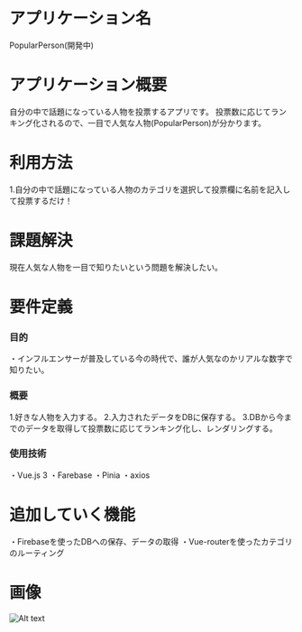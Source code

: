 # アプリケーション名

PopularPerson(開発中)

# アプリケーション概要

自分の中で話題になっている人物を投票するアプリです。
投票数に応じてランキング化されるので、一目で人気な人物(PopularPerson)が分かります。

# 利用方法

1.自分の中で話題になっている人物のカテゴリを選択して投票欄に名前を記入して投票するだけ！

# 課題解決

現在人気な人物を一目で知りたいという問題を解決したい。

# 要件定義

### 目的

・インフルエンサーが普及している今の時代で、誰が人気なのかリアルな数字で知りたい。

### 概要

1.好きな人物を入力する。
2.入力されたデータをDBに保存する。
3.DBから今までのデータを取得して投票数に応じてランキング化し、レンダリングする。

### 使用技術

・Vue.js 3
・Farebase
・Pinia
・axios

# 追加していく機能

・Firebaseを使ったDBへの保存、データの取得
・Vue-routerを使ったカテゴリのルーティング

# 画像

![Alt text](../OneDrive/%E7%94%BB%E5%83%8F/Screenshots/PopularPerson.png)